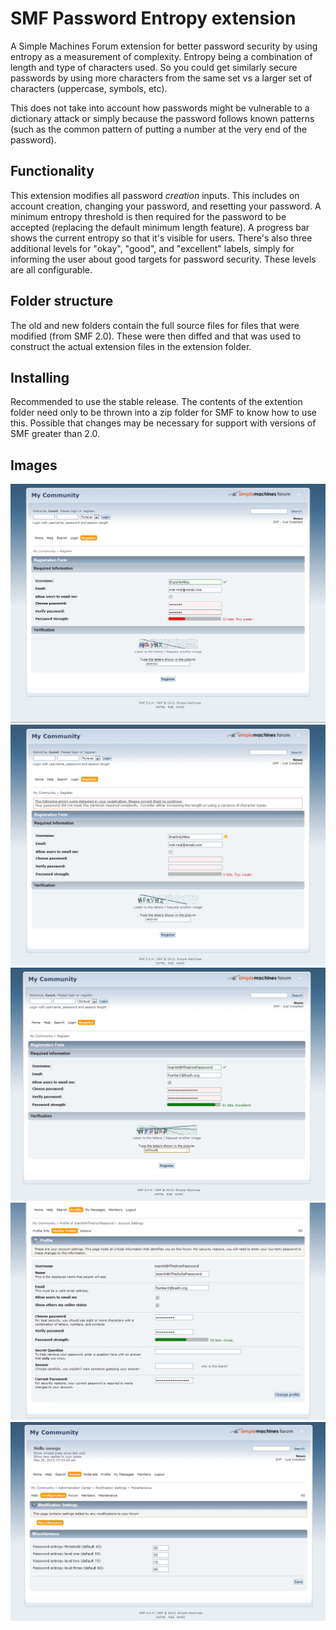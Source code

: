 # SMF Password Entropy extension
A Simple Machines Forum extension for better password security by using entropy as a measurement of complexity.
Entropy being a combination of length and type of characters used. So you could get similarly secure passwords
by using more characters from the same set vs a larger set of characters (uppercase, symbols, etc).

This does not take into account how passwords might be vulnerable to a dictionary attack or simply because the
password follows known patterns (such as the common pattern of putting a number at the very end of the password).

## Functionality
This extension modifies all password *creation* inputs. This includes on account creation, changing your password,
and resetting your password. A minimum entropy threshold is then required for the password to be accepted (replacing
the default minimum length feature). A progress bar shows the current entropy so that it's visible for users.
There's also three additional levels for "okay", "good", and "excellent" labels, simply for informing the user about
good targets for password security. These levels are all configurable.

## Folder structure
The old and new folders contain the full source files for files that were modified (from SMF 2.0). These were then
diffed and that was used to construct the actual extension files in the extension folder.

## Installing
Recommended to use the stable release. The contents of the extention folder need only to be thrown into a zip folder
for SMF to know how to use this. Possible that changes may be necessary for support with versions of SMF greater than
2.0.

## Images
![](https://raw.githubusercontent.com/KatrinaHoffert/smf-password-entropy/master/images/1.jpg)
![](https://raw.githubusercontent.com/KatrinaHoffert/smf-password-entropy/master/images/2.jpg)
![](https://raw.githubusercontent.com/KatrinaHoffert/smf-password-entropy/master/images/3.jpg)
![](https://raw.githubusercontent.com/KatrinaHoffert/smf-password-entropy/master/images/4.jpg)
![](https://raw.githubusercontent.com/KatrinaHoffert/smf-password-entropy/master/images/5.jpg)
